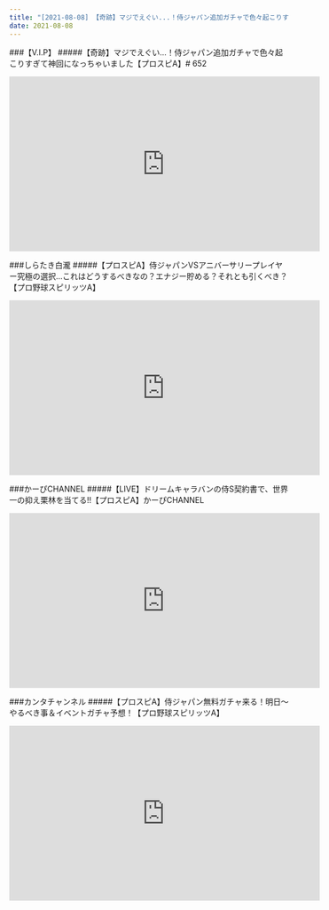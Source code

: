 ```yaml
---
title: "[2021-08-08] 【奇跡】マジでえぐい...！侍ジャパン追加ガチャで色々起こりすぎて神回になっちゃいました【プロスピA】# 652 他"
date: 2021-08-08
---
```

###【V.I.P】
#####【奇跡】マジでえぐい...！侍ジャパン追加ガチャで色々起こりすぎて神回になっちゃいました【プロスピA】# 652
<iframe width="560" height="315" src="https://www.youtube.com/embed/UHxCgSEGPVs" frameborder="0" allow="accelerometer; autoplay; clipboard-write; encrypted-media; gyroscope; picture-in-picture" allowfullscreen></iframe>

###しらたき白瀧
#####【プロスピA】侍ジャパンVSアニバーサリープレイヤー究極の選択…これはどうするべきなの？エナジー貯める？それとも引くべき？【プロ野球スピリッツA】
<iframe width="560" height="315" src="https://www.youtube.com/embed/vfRPCjPQ8JY" frameborder="0" allow="accelerometer; autoplay; clipboard-write; encrypted-media; gyroscope; picture-in-picture" allowfullscreen></iframe>

###かーぴCHANNEL
#####【LIVE】ドリームキャラバンの侍S契約書で、世界一の抑え栗林を当てる!!【プロスピA】かーぴCHANNEL
<iframe width="560" height="315" src="https://www.youtube.com/embed/lFsP1nMn_8Q" frameborder="0" allow="accelerometer; autoplay; clipboard-write; encrypted-media; gyroscope; picture-in-picture" allowfullscreen></iframe>

###カンタチャンネル
#####【プロスピA】侍ジャパン無料ガチャ来る！明日～やるべき事＆イベントガチャ予想！【プロ野球スピリッツA】
<iframe width="560" height="315" src="https://www.youtube.com/embed/shGqovgVvgk" frameborder="0" allow="accelerometer; autoplay; clipboard-write; encrypted-media; gyroscope; picture-in-picture" allowfullscreen></iframe>

